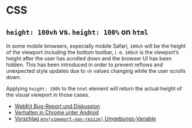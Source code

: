 # CSS

## `height: 100vh` vs. `height: 100%` on `html`

In some mobile browsers, especially mobile Safari, `100vh` will be the height of the viewport *including* the bottom toolbar, i. e. `100vh` is the viewport’s height after the user has scrolled down and the browser UI has been hidden. This has been introduced in order to prevent reflows and unexpected style updates due to `vh` values changing while the user scrolls down.

Applying `height: 100%` to the `html` element will return the actual height of the visual viewport in those cases.

* [WebKit Bug-Report und Diskussion](https://bugs.webkit.org/show_bug.cgi?id=141832)
* [Verhalten in Chrome unter Android](https://developers.google.com/web/updates/2016/12/url-bar-resizing)
* [Vorschlag `env(viewport-nav-resize)` Umgebungs-Variable](https://github.com/w3c/csswg-drafts/issues/2630)
